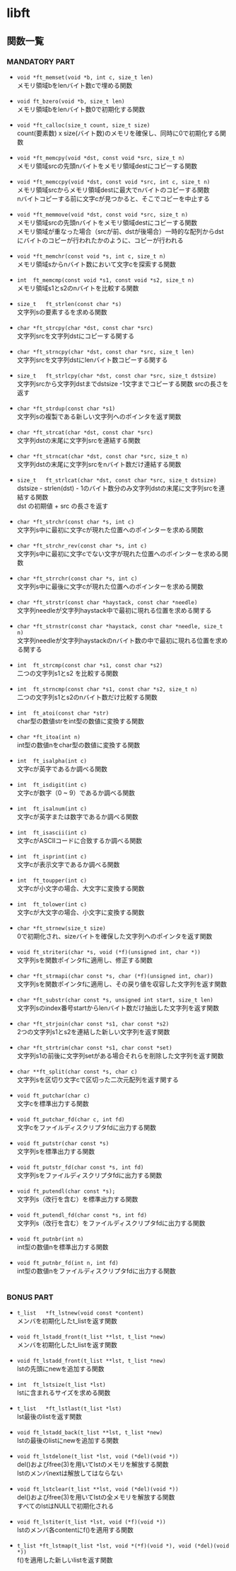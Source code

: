 # libft
## 関数一覧
### MANDATORY PART
- `void	*ft_memset(void *b, int c, size_t len)`  
メモリ領域bをlenバイト数cで埋める関数<br><br>
- `void	ft_bzero(void *b, size_t len)`  
メモリ領域bをlenバイト数0で初期化する関数<br><br>
- `void	*ft_calloc(size_t count, size_t size)`  
count(要素数) x size(バイト数)のメモリを確保し、同時に0で初期化する関数<br><br>
- `void	*ft_memcpy(void *dst, const void *src, size_t n)`  
メモリ領域srcの先頭nバイトをメモリ領域destにコピーする関数<br><br>
- `void	*ft_memccpy(void *dst, const void *src, int c, size_t n)`  
メモリ領域srcからメモリ領域destに最大でnバイトのコピーする関数  
nバイトコピーする前に文字cが見つかると、そこでコピーを中止する<br><br>
- `void	*ft_memmove(void *dst, const void *src, size_t n)`  
メモリ領域srcの先頭nバイトをメモリ領域destにコピーする関数  
メモリ領域が重なった場合（srcが前、dstが後場合）一時的な配列からdstにバイトのコピーが行われたかのように、コピーが行われる<br><br>
- `void	*ft_memchr(const void *s, int c, size_t n)`  
メモリ領域sからnバイト数において文字cを探索する関数<br><br>
- `int	ft_memcmp(const void *s1, const void *s2, size_t n)`  
メモリ領域s1とs2のnバイトを比較する関数<br><br>
- `size_t	ft_strlen(const char *s)`  
文字列sの要素するを求める関数<br><br>
- `char	*ft_strcpy(char *dst, const char *src)`  
文字列srcを文字列dstにコピーする関する<br><br>
- `char	*ft_strncpy(char *dst, const char *src, size_t len)`  
文字列srcを文字列dstにlenバイト数コピーする関する<br><br>
- `size_t	ft_strlcpy(char *dst, const char *src, size_t dstsize)`  
文字列srcから文字列dstまでdstsize -1文字までコピーする関数 srcの長さを返す<br><br>
- `char	*ft_strdup(const char *s1)`  
文字列sの複製である新しい文字列へのポインタを返す関数<br><br>
- `char	*ft_strcat(char *dst, const char *src)`  
文字列dstの末尾に文字列srcを連結する関数<br><br>
- `char	*ft_strncat(char *dst, const char *src, size_t n)`  
文字列dstの末尾に文字列srcをnバイト数だけ連結する関数<br><br>
- `size_t	ft_strlcat(char *dst, const char *src, size_t dstsize)`  
dstsize - strlen(dst) - 1のバイト数分のみ文字列dstの末尾に文字列srcを連結する関数  
dst の初期値 + src の長さを返す<br><br>
- `char	*ft_strchr(const char *s, int c)`  
文字列s中に最初に文字cが現れた位置へのポインターを求める関数<br><br>
- `char *ft_strchr_rev(const char *s, int c)`  
文字列s中に最初に文字cでない文字が現れた位置へのポインターを求める関数<br><br>
- `char	*ft_strrchr(const char *s, int c)`  
文字列s中に最後に文字cが現れた位置へのポインターを求める関数<br><br>
- `char	*ft_strstr(const char *haystack, const char *needle)`  
文字列needleが文字列haystack中で最初に現れる位置を求める関する<br><br>
- `char	*ft_strnstr(const char *haystack, const char *needle, size_t n)`  
文字列needleが文字列haystackのnバイト数の中で最初に現れる位置を求める関する<br><br>
- `int	ft_strcmp(const char *s1, const char *s2)`  
二つの文字列s1とs2 を比較する関数<br><br>
- `int	ft_strncmp(const char *s1, const char *s2, size_t n)`  
二つの文字列s1とs2のnバイト数だけ比較する関数<br><br>
- `int	ft_atoi(const char *str)`  
char型の数値strをint型の数値に変換する関数<br><br>
- `char	*ft_itoa(int n)`  
int型の数値nをchar型の数値に変換する関数<br><br>
- `int	ft_isalpha(int c)`  
文字cが英字であるか調べる関数<br><br>
- `int	ft_isdigit(int c)`  
文字cが数字（0 ~ 9）であるか調べる関数<br><br>
- `int	ft_isalnum(int c)`  
文字cが英字または数字であるか調べる関数<br><br>
- `int	ft_isascii(int c)`  
文字cがASCIIコードに合致するか調べる関数<br><br>
- `int	ft_isprint(int c)`  
文字cが表示文字であるか調べる関数<br><br>
- `int	ft_toupper(int c)`  
文字cが小文字の場合、大文字に変換する関数<br><br>
- `int	ft_tolower(int c)`  
文字cが大文字の場合、小文字に変換する関数<br><br>
- `char	*ft_strnew(size_t size)`  
0で初期化され、sizeバイトを確保した文字列へのポインタを返す関数<br><br>
- `void	ft_striteri(char *s, void (*f)(unsigned int, char *))`  
文字列sを関数ポインタfに適用し、修正する関数<br><br>
- `char	*ft_strmapi(char const *s, char (*f)(unsigned int, char))`  
文字列sを関数ポインタfに適用し、その戻り値を収容した文字列を返す関数<br><br>
- `char	*ft_substr(char const *s, unsigned int start, size_t len)`  
文字列sのindex番号startからlenバイト数だけ抽出した文字列を返す関数<br><br>
- `char	*ft_strjoin(char const *s1, char const *s2)`  
2つの文字列s1とs2を連結した新しい文字列を返す関数<br><br>
- `char	*ft_strtrim(char const *s1, char const *set)`  
文字列s1の前後に文字列setがある場合それらを削除した文字列を返す関数<br><br>
- `char	**ft_split(char const *s, char c)`  
文字列sを区切り文字cで区切った二次元配列を返す関する<br><br>
- `void	ft_putchar(char c)`  
文字cを標準出力する関数<br><br>
- `void	ft_putchar_fd(char c, int fd)`  
文字cをファイルディスクリプタfdに出力する関数<br><br>
- `void	ft_putstr(char const *s)`  
文字列sを標準出力する関数<br><br>
- `void	ft_putstr_fd(char const *s, int fd)`  
文字列sをファイルディスクリプタfdに出力する関数<br><br>
- `void	ft_putendl(char const *s);`  
文字列s（改行を含む）を標準出力する関数<br><br>
- `void	ft_putendl_fd(char const *s, int fd)`  
文字列s（改行を含む）をファイルディスクリプタfdに出力する関数<br><br>
- `void	ft_putnbr(int n)`  
int型の数値nを標準出力する関数<br><br>
- `void	ft_putnbr_fd(int n, int fd)`  
int型の数値nをファイルディスクリプタfdに出力する関数<br><br>

### BONUS PART
- `t_list	*ft_lstnew(void const *content)`  
メンバを初期化したt_listを返す関数<br><br>
- `void	ft_lstadd_front(t_list **lst, t_list *new)`  
メンバを初期化したt_listを返す関数<br><br>
- `void	ft_lstadd_front(t_list **lst, t_list *new)`  
lstの先頭にnewを追加する関数<br><br>
- `int	ft_lstsize(t_list *lst)`  
lstに含まれるサイズを求める関数<br><br>
- `t_list	*ft_lstlast(t_list *lst)`  
lst最後のlistを返す関数<br><br>
- `void	ft_lstadd_back(t_list **lst, t_list *new)`  
lstの最後のlistにnewを追加する関数<br><br>
- `void	ft_lstdelone(t_list *lst, void (*del)(void *))`  
del()およびfree(3)を用いてlstのメモリを解放する関数  
lstのメンバnextは解放してはならない<br><br>
- `void	ft_lstclear(t_list **lst, void (*del)(void *))`  
del()およびfree(3)を用いてlstの全メモリを解放する関数  
すべてのlstはNULLで初期化される<br><br>
- `void	ft_lstiter(t_list *lst, void (*f)(void *))`  
lstのメンバ各contentにf()を適用する関数<br><br>
- `t_list *ft_lstmap(t_list *lst, void *(*f)(void *), void (*del)(void *))`  
f()を適用した新しいlistを返す関数<br><br>
